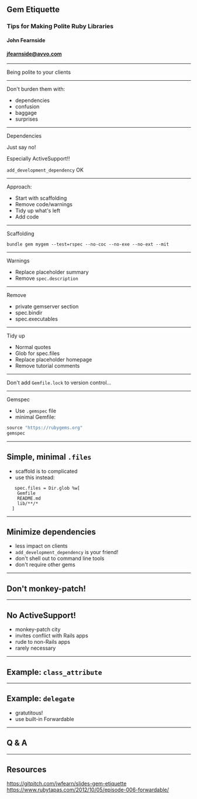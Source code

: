 ## Gem Etiquette
### Tips for Making Polite Ruby Libraries

#### John Fearnside
#### jfearnside@avvo.com

---

Being polite to your clients

---

Don't burden them with:
- dependencies
- confusion
- baggage
- surprises

---

Dependencies

Just say no!

Especially ActiveSupport!!

`add_development_dependency` OK

---

Approach:
+ Start with scaffolding
+ Remove code/warnings
+ Tidy up what's left
+ Add code

---

Scaffolding
```
bundle gem mygem --test=rspec --no-coc --no-exe --no-ext --mit
```
---

Warnings
- Replace placeholder summary
- Remove `spec.description`

---

Remove
- private gemserver section
- spec.bindir
- spec.executables

---

Tidy up
- Normal quotes
- Glob for spec.files
- Replace placeholder homepage
- Remove tutorial comments

---

Don't add `Gemfile.lock` to version control...

---

Gemspec
- Use `.gemspec` file
- minimal Gemfile:
```ruby
source "https://rubygems.org"
gemspec
```

---

## Simple, minimal `.files`
- scaffold is to complicated
- use this instead:
```
   spec.files = Dir.glob %w[
    Gemfile
    README.md
    lib/**/*
  ]
```

---

## Minimize dependencies
- less impact on clients
- `add_development_dependency` is your friend!
- don't shell out to command line tools
- don't require other gems

---

## Don't monkey-patch!

---

## No ActiveSupport!
- monkey-patch city
- invites conflict with Rails apps
- rude to non-Rails apps
- rarely necessary

---

## Example: `class_attribute`

---

## Example: `delegate`
- gratutitous!
- use built-in Forwardable

---

## Q & A

---

## Resources
https://gitpitch.com/jwfearn/slides-gem-etiquette
https://www.rubytapas.com/2012/10/05/episode-006-forwardable/

